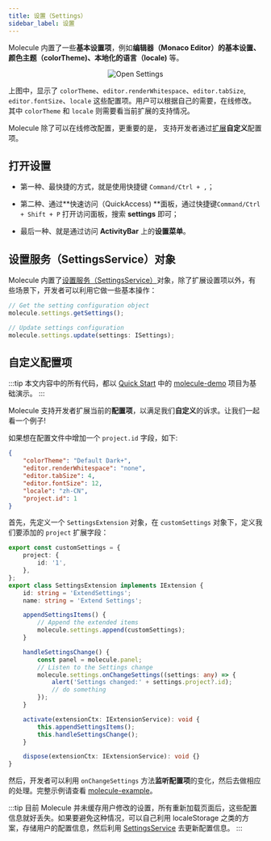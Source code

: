 ```yaml
---
title: 设置（Settings）
sidebar_label: 设置
---
```


Molecule 内置了一些**基本设置项**，例如**编辑器（Monaco Editor）**的基本设置、**颜色主题（colorTheme)**、本**地化的语言（locale)** 等。

<div align="center">
 <img src="/img/guides/extend-settings.png" alt="Open Settings" />
</div>

上图中，显示了 `colorTheme`、`editor.renderWhitespace`、`editor.tabSize`, `editor.fontSize`、`locale` 这些配置项。用户可以根据自己的需要，在线修改。其中 `colorTheme` 和 `locale` 则需要看当前扩展的支持情况。

Molecule 除了可以在线修改配置，更重要的是， 支持开发者通过[扩展](./extension.md)**自定义**配置项。

## 打开设置

-   第一种、最快捷的方式，就是使用快捷键 `Command/Ctrl + ,`；

-   第二种、通过**快速访问（QuickAccess) **面板，通过快捷键`Command/Ctrl + Shift + P` 打开访问面板，搜索 **settings** 即可；
-   最后一种、就是通过访问 **ActivityBar** 上的**设置菜单**。

## 设置服务（SettingsService）对象

Molecule 内置了[设置服务（SettingsService）](/docs/api/interfaces/molecule.ISettingsService)对象，除了扩展设置项以外，有些场景下，开发者可以利用它做一些基本操作：

```ts
// Get the setting configuration object
molecule.settings.getSettings();

// Update settings configuration
molecule.settings.update(settings: ISettings);

```

## 自定义配置项

:::tip
本文内容中的所有代码，都以 [Quick Start](../quick-start) 中的 [molecule-demo](https://github.com/DTStack/molecule-examples/tree/main/packages/molecule-demo) 项目为基础演示。
:::

Molecule 支持开发者扩展当前的**配置项**，以满足我们**自定义**的诉求。让我们一起看一个例子!

如果想在配置文件中增加一个 `project.id` 字段，如下:

```json
{
    "colorTheme": "Default Dark+",
    "editor.renderWhitespace": "none",
    "editor.tabSize": 4,
    "editor.fontSize": 12,
    "locale": "zh-CN",
    "project.id": 1
}
```

首先，先定义一个 `SettingsExtension` 对象，在 `customSettings` 对象下，定义我们要添加的 `project` 扩展字段：

```ts
export const customSettings = {
    project: {
        id: '1',
    },
};
export class SettingsExtension implements IExtension {
    id: string = 'ExtendSettings';
    name: string = 'Extend Settings';

    appendSettingsItems() {
        // Append the extended items
        molecule.settings.append(customSettings);
    }

    handleSettingsChange() {
        const panel = molecule.panel;
        // Listen to the Settings change
        molecule.settings.onChangeSettings((settings: any) => {
            alert('Settings changed:' + settings.project?.id);
            // do something
        });
    }

    activate(extensionCtx: IExtensionService): void {
        this.appendSettingsItems();
        this.handleSettingsChange();
    }

    dispose(extensionCtx: IExtensionService): void {}
}
```

然后，开发者可以利用 `onChangeSettings` 方法**监听配置项**的变化，然后去做相应的处理。完整示例请查看 [molecule-example](https://github.com/DTStack/molecule-examples/tree/main/packages/molecule-demo/src/extensions/settings)。

:::tip
目前 Molecule 并未缓存用户修改的设置，所有重新加载页面后，这些配置信息就好丢失。如果要避免这种情况，可以自己利用 localeStorage 之类的方案，存储用户的配置信息，然后利用 [SettingsService](/docs/api/interfaces/molecule.ISettingsService) 去更新配置信息。
:::
